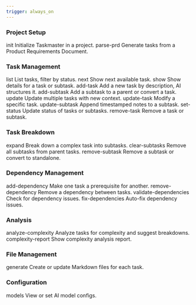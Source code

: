 ```yaml
---
trigger: always_on
---
```


### Project Setup

init
Initialize Taskmaster in a project.
parse-prd
Generate tasks from a Product Requirements Document.

### Task Management

list
List tasks, filter by status.
next
Show next available task.
show <id>
Show details for a task or subtask.
add-task
Add a new task by description, AI structures it.
add-subtask
Add a subtask to a parent or convert a task.
update
Update multiple tasks with new context.
update-task
Modify a specific task.
update-subtask
Append timestamped notes to a subtask.
set-status
Update status of tasks or subtasks.
remove-task
Remove a task or subtask.

### Task Breakdown

expand
Break down a complex task into subtasks.
clear-subtasks
Remove all subtasks from parent tasks.
remove-subtask
Remove a subtask or convert to standalone.

### Dependency Management

add-dependency
Make one task a prerequisite for another.
remove-dependency
Remove a dependency between tasks.
validate-dependencies
Check for dependency issues.
fix-dependencies
Auto-fix dependency issues.

### Analysis

analyze-complexity
Analyze tasks for complexity and suggest breakdowns.
complexity-report
Show complexity analysis report.

### File Management

generate
Create or update Markdown files for each task.

### Configuration

models
View or set AI model configs.
